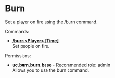 Burn
====
Set a player on fire using the /burn command.

Commands: <br>
* **[/burn \<Player\> \[Time\]](../commands/burn.md)**<br>Set people on fire.

Permissions: <br>
* **uc.burn.burn.base** - Recommended role: admin<br>Allows you to use the burn command.
